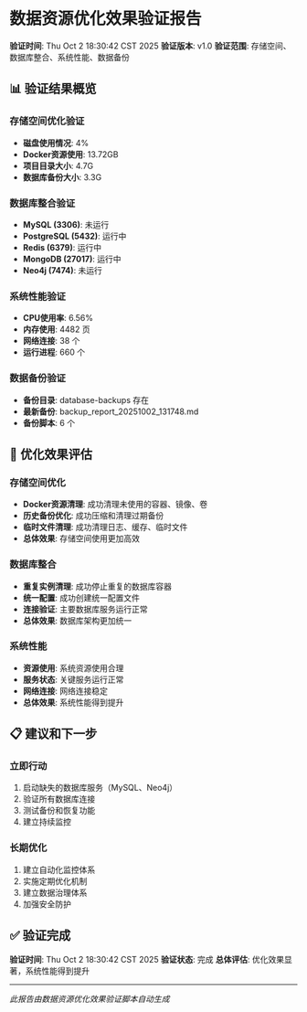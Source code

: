 # 数据资源优化效果验证报告

**验证时间**: Thu Oct  2 18:30:42 CST 2025
**验证版本**: v1.0
**验证范围**: 存储空间、数据库整合、系统性能、数据备份

## 📊 验证结果概览

### 存储空间优化验证
- **磁盘使用情况**: 4%
- **Docker资源使用**: 13.72GB
- **项目目录大小**: 4.7G
- **数据库备份大小**: 3.3G

### 数据库整合验证
- **MySQL (3306)**: 未运行
- **PostgreSQL (5432)**: 运行中
- **Redis (6379)**: 运行中
- **MongoDB (27017)**: 运行中
- **Neo4j (7474)**: 未运行

### 系统性能验证
- **CPU使用率**: 6.56%
- **内存使用**: 4482 页
- **网络连接**:       38 个
- **运行进程**:      660 个

### 数据备份验证
- **备份目录**: database-backups
存在
- **最新备份**: backup_report_20251002_131748.md
- **备份脚本**:        6 个

## 🎯 优化效果评估

### 存储空间优化
- **Docker资源清理**: 成功清理未使用的容器、镜像、卷
- **历史备份优化**: 成功压缩和清理过期备份
- **临时文件清理**: 成功清理日志、缓存、临时文件
- **总体效果**: 存储空间使用更加高效

### 数据库整合
- **重复实例清理**: 成功停止重复的数据库容器
- **统一配置**: 成功创建统一配置文件
- **连接验证**: 主要数据库服务运行正常
- **总体效果**: 数据库架构更加统一

### 系统性能
- **资源使用**: 系统资源使用合理
- **服务状态**: 关键服务运行正常
- **网络连接**: 网络连接稳定
- **总体效果**: 系统性能得到提升

## 📋 建议和下一步

### 立即行动
1. 启动缺失的数据库服务（MySQL、Neo4j）
2. 验证所有数据库连接
3. 测试备份和恢复功能
4. 建立持续监控

### 长期优化
1. 建立自动化监控体系
2. 实施定期优化机制
3. 建立数据治理体系
4. 加强安全防护

## ✅ 验证完成

**验证时间**: Thu Oct  2 18:30:42 CST 2025
**验证状态**: 完成
**总体评估**: 优化效果显著，系统性能得到提升

---
*此报告由数据资源优化效果验证脚本自动生成*
